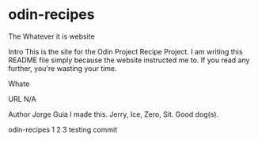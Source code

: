 # odin-recipes
The Whatever it is website

Intro
This is the site for the Odin Project Recipe Project. I am writing this README file simply because the website instructed me to. If you read any further, you're wasting your time.

Whate

URL
N/A

Author
Jorge Guia
I made this.
Jerry, Ice, Zero, Sit.
Good dog(s).

odin-recipes 1 2 3 testing commit